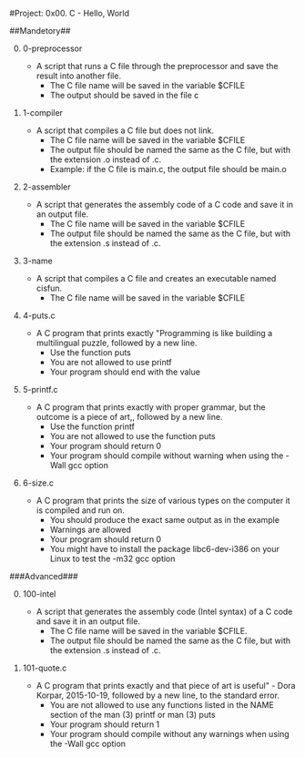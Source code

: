 #Project: 0x00. C - Hello, World

##Mandetory##

0. 0-preprocessor
	* A script that runs a C file through the preprocessor and save the result into another file.
		* The C file name will be saved in the variable $CFILE
		* The output should be saved in the file c

1. 1-compiler
	* A  script that compiles a C file but does not link.
		* The C file name will be saved in the variable $CFILE
		* The output file should be named the same as the C file, but with the extension .o instead of .c.
		* Example: if the C file is main.c, the output file should be main.o

2. 2-assembler
	* A script that generates the assembly code of a C code and save it in an output file.
		* The C file name will be saved in the variable $CFILE
		* The output file should be named the same as the C file, but with the extension .s instead of .c.

3. 3-name
	* A script that compiles a C file and creates an executable named cisfun.
		* The C file name will be saved in the variable $CFILE

4. 4-puts.c
	* A C program that prints exactly "Programming is like building a multilingual puzzle, followed by a new line.
		* Use the function puts
		* You are not allowed to use printf
		* Your program should end with the value 

5. 5-printf.c
	* A C program that prints exactly with proper grammar, but the outcome is a piece of art,, followed by a new line.
		* Use the function printf
		* You are not allowed to use the function puts
		* Your program should return 0
		* Your program should compile without warning when using the -Wall gcc option

6. 6-size.c
	* A C program that prints the size of various types on the computer it is compiled and run on.
		* You should produce the exact same output as in the example
		* Warnings are allowed
		* Your program should return 0
		* You might have to install the package libc6-dev-i386 on your Linux to test the -m32 gcc option

###Advanced###

0. 100-intel
	* A script that generates the assembly code (Intel syntax) of a C code and save it in an output file.
		* The C file name will be saved in the variable $CFILE.
		* The output file should be named the same as the C file, but with the extension .s instead of .c.

1. 101-quote.c
	* A C program that prints exactly and that piece of art is useful" - Dora Korpar, 2015-10-19, followed by a new line, to the standard error.
		* You are not allowed to use any functions listed in the NAME section of the man (3) printf or man (3) puts
		* Your program should return 1
		* Your program should compile without any warnings when using the -Wall gcc option
